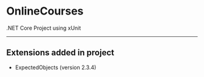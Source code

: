 # OnlineCourses

.NET Core Project using xUnit

-----------------------------------------------------

## Extensions added in project

- ExpectedObjects (version 2.3.4)

